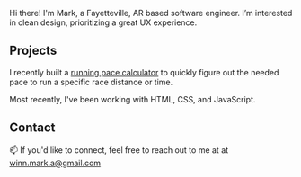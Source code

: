 Hi there! I'm Mark, a Fayetteville, AR based software engineer.
I’m interested in clean design, prioritizing a great UX experience.

## Projects

I recently built a [running pace calculator](https://mwinn616.github.io/run-calculator/) to quickly figure out the needed pace to run a specific race distance or time.


Most recently, I've been working with HTML, CSS, and JavaScript.

## Contact
📫 If you'd like to connect, feel free to reach out to me at at winn.mark.a@gmail.com 
